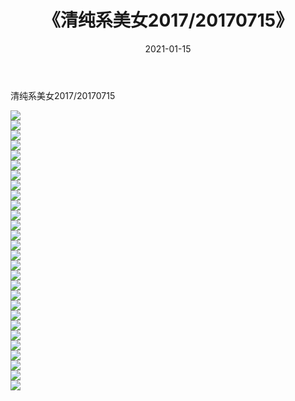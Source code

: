 ﻿---
layout: post
title:  《清纯系美女2017/20170715》
date:   2021-01-15
img: http://pic.660000.xyz/1:/清纯系美女/2017/20170715/000.jpg
categories: [美女, 清纯, 唯美]
---

清纯系美女2017/20170715

 ![](http://pic.660000.xyz/1:/清纯系美女/2017/20170715/001.png) <br>![](http://pic.660000.xyz/1:/清纯系美女/2017/20170715/002.png) <br>![](http://pic.660000.xyz/1:/清纯系美女/2017/20170715/003.png) <br>![](http://pic.660000.xyz/1:/清纯系美女/2017/20170715/004.png) <br>![](http://pic.660000.xyz/1:/清纯系美女/2017/20170715/005.png) <br>![](http://pic.660000.xyz/1:/清纯系美女/2017/20170715/006.png) <br>![](http://pic.660000.xyz/1:/清纯系美女/2017/20170715/007.png) <br>![](http://pic.660000.xyz/1:/清纯系美女/2017/20170715/008.png) <br>![](http://pic.660000.xyz/1:/清纯系美女/2017/20170715/009.png) <br>![](http://pic.660000.xyz/1:/清纯系美女/2017/20170715/010.png) <br>![](http://pic.660000.xyz/1:/清纯系美女/2017/20170715/011.png) <br>![](http://pic.660000.xyz/1:/清纯系美女/2017/20170715/012.png) <br>![](http://pic.660000.xyz/1:/清纯系美女/2017/20170715/013.png) <br>![](http://pic.660000.xyz/1:/清纯系美女/2017/20170715/014.png) <br>![](http://pic.660000.xyz/1:/清纯系美女/2017/20170715/015.png) <br>![](http://pic.660000.xyz/1:/清纯系美女/2017/20170715/016.png) <br>![](http://pic.660000.xyz/1:/清纯系美女/2017/20170715/017.png) <br>![](http://pic.660000.xyz/1:/清纯系美女/2017/20170715/018.png) <br>![](http://pic.660000.xyz/1:/清纯系美女/2017/20170715/019.png) <br>![](http://pic.660000.xyz/1:/清纯系美女/2017/20170715/020.png) <br>![](http://pic.660000.xyz/1:/清纯系美女/2017/20170715/021.png) <br>![](http://pic.660000.xyz/1:/清纯系美女/2017/20170715/022.png) <br>![](http://pic.660000.xyz/1:/清纯系美女/2017/20170715/023.png) <br>![](http://pic.660000.xyz/1:/清纯系美女/2017/20170715/024.png) <br>![](http://pic.660000.xyz/1:/清纯系美女/2017/20170715/025.png) <br>![](http://pic.660000.xyz/1:/清纯系美女/2017/20170715/026.png) <br>![](http://pic.660000.xyz/1:/清纯系美女/2017/20170715/027.png) <br>![](http://pic.660000.xyz/1:/清纯系美女/2017/20170715/028.png) <br>